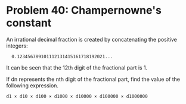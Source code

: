 # Problem 40: Champernowne's constant
An irrational decimal fraction is created by concatenating the positive integers:

	  0.123456789101112131415161718192021...

It can be seen that the 12th digit of the fractional part is 1.

If dn represents the nth digit of the fractional part, find the value of the following expression.

	d1 × d10 × d100 × d1000 × d10000 × d100000 × d1000000
